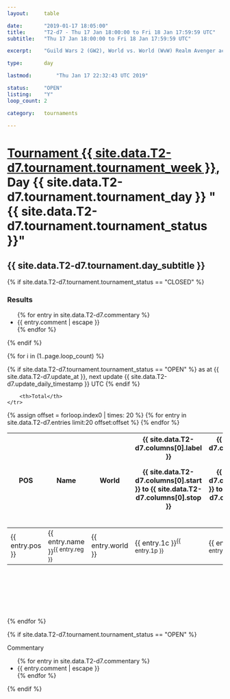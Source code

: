 ```yaml
---
layout: 	table

date: 		"2019-01-17 18:05:00"
title: 		"T2-d7 - Thu 17 Jan 18:00:00 to Fri 18 Jan 17:59:59 UTC"
subtitle: 	"Thu 17 Jan 18:00:00 to Fri 18 Jan 17:59:59 UTC"

excerpt:    "Guild Wars 2 (GW2), World vs. World (WvW) Realm Avenger achivement Tournament. \"Every Kill Counts\""

type:       day

lastmod: 		"Thu Jan 17 22:32:43 UTC 2019"

status:     "OPEN"
listing:    "Y"
loop_count: 2

category: 	tournaments

---
```

<div class="table_header">
    <h1><a href="{{ site.data.T2-d7.tournament.week_url }}">Tournament {{ site.data.T2-d7.tournament.tournament_week }}</a>, Day {{ site.data.T2-d7.tournament.tournament_day }} "{{ site.data.T2-d7.tournament.tournament_status }}"</h1>
    <h2>{{ site.data.T2-d7.tournament.day_subtitle }}</h2> 
</div>

{% if site.data.T2-d7.tournament.tournament_status == "CLOSED" %} 
<div class="commentary">
  <h3>Results</h3>
  <ul>
    {% for entry in site.data.T2-d7.commentary %}
    <li class="commentary_list">{{ entry.comment | escape }}</li>
    {% endfor %}
  </ul>
</div>
{% endif %}


{% for i in (1..page.loop_count) %}

{% if site.data.T2-d7.tournament.tournament_status == "OPEN" %} 
<span class="table_nextupdate">as at {{ site.data.T2-d7.update_at }}, next update {{ site.data.T2-d7.update_daily_timestamp }} UTC</span> 
{% endif %}

<table class="day_table">
  <colgroup>
    <col style="width:18px">
    <col style="width:55px">
    <col style="width:55px">
    <col style="width:12px">
    <col style="width:12px">
    <col style="width:12px">
    <col style="width:12px">
    <col style="width:12px">
    <col style="width:12px">
    <col style="width:12px">
    <col style="width:12px">
    <col style="width:12px">
    <col style="width:12px">
    <col style="width:12px">
    <col style="width:12px">
    <col style="width:12px">
    <col style="width:12px">
    <col style="width:12px">
    <col style="width:12px">
    <col style="width:12px">
    <col style="width:12px">
    <col style="width:12px">
    <col style="width:12px">
    <col style="width:12px">
    <col style="width:12px">
    <col style="width:12px">
    <col style="width:12px">
    <col style="width:18px">
  </colgroup>  
  <thead>
    <tr>
        <th>POS</th>
        <th class="AlignLeft">Name</th>
        <th class="AlignLeft">World</th>

<th><div class="label">{{ site.data.T2-d7.columns[0].label }}<p class="onhover">{{ site.data.T2-d7.columns[0].start }} to {{ site.data.T2-d7.columns[0].stop }}</p></div>​</th>
<th><div class="label">{{ site.data.T2-d7.columns[1].label }}<p class="onhover">{{ site.data.T2-d7.columns[1].start }} to {{ site.data.T2-d7.columns[1].stop }}</p></div>​</th>
<th><div class="label">{{ site.data.T2-d7.columns[2].label }}<p class="onhover">{{ site.data.T2-d7.columns[2].start }} to {{ site.data.T2-d7.columns[2].stop }}</p></div>​</th>
<th><div class="label">{{ site.data.T2-d7.columns[3].label }}<p class="onhover">{{ site.data.T2-d7.columns[3].start }} to {{ site.data.T2-d7.columns[3].stop }}</p></div>​</th>
<th><div class="label">{{ site.data.T2-d7.columns[4].label }}<p class="onhover">{{ site.data.T2-d7.columns[4].start }} to {{ site.data.T2-d7.columns[4].stop }}</p></div>​</th>
<th><div class="label">{{ site.data.T2-d7.columns[5].label }}<p class="onhover">{{ site.data.T2-d7.columns[5].start }} to {{ site.data.T2-d7.columns[5].stop }}</p></div>​</th>
<th><div class="label">{{ site.data.T2-d7.columns[6].label }}<p class="onhover">{{ site.data.T2-d7.columns[6].start }} to {{ site.data.T2-d7.columns[6].stop }}</p></div>​</th>
<th><div class="label">{{ site.data.T2-d7.columns[7].label }}<p class="onhover">{{ site.data.T2-d7.columns[7].start }} to {{ site.data.T2-d7.columns[7].stop }}</p></div>​</th>
<th><div class="label">{{ site.data.T2-d7.columns[8].label }}<p class="onhover">{{ site.data.T2-d7.columns[8].start }} to {{ site.data.T2-d7.columns[8].stop }}</p></div>​</th>
<th><div class="label">{{ site.data.T2-d7.columns[9].label }}<p class="onhover">{{ site.data.T2-d7.columns[9].start }} to {{ site.data.T2-d7.columns[9].stop }}</p></div>​</th>
<th><div class="label">{{ site.data.T2-d7.columns[10].label }}<p class="onhover">{{ site.data.T2-d7.columns[10].start }} to {{ site.data.T2-d7.columns[10].stop }}</p></div>​</th>

<th><div class="label">{{ site.data.T2-d7.columns[11].label }}<p class="onhover">{{ site.data.T2-d7.columns[11].start }} to {{ site.data.T2-d7.columns[11].stop }}</p></div>​</th>
<th><div class="label">{{ site.data.T2-d7.columns[12].label }}<p class="onhover">{{ site.data.T2-d7.columns[12].start }} to {{ site.data.T2-d7.columns[12].stop }}</p></div>​</th>
<th><div class="label">{{ site.data.T2-d7.columns[13].label }}<p class="onhover">{{ site.data.T2-d7.columns[13].start }} to {{ site.data.T2-d7.columns[13].stop }}</p></div>​</th>
<th><div class="label">{{ site.data.T2-d7.columns[14].label }}<p class="onhover">{{ site.data.T2-d7.columns[14].start }} to {{ site.data.T2-d7.columns[14].stop }}</p></div>​</th>
<th><div class="label">{{ site.data.T2-d7.columns[15].label }}<p class="onhover">{{ site.data.T2-d7.columns[15].start }} to {{ site.data.T2-d7.columns[15].stop }}</p></div>​</th>
<th><div class="label">{{ site.data.T2-d7.columns[16].label }}<p class="onhover">{{ site.data.T2-d7.columns[16].start }} to {{ site.data.T2-d7.columns[16].stop }}</p></div>​</th>
<th><div class="label">{{ site.data.T2-d7.columns[17].label }}<p class="onhover">{{ site.data.T2-d7.columns[17].start }} to {{ site.data.T2-d7.columns[17].stop }}</p></div>​</th>
<th><div class="label">{{ site.data.T2-d7.columns[18].label }}<p class="onhover">{{ site.data.T2-d7.columns[18].start }} to {{ site.data.T2-d7.columns[18].stop }}</p></div>​</th>
<th><div class="label">{{ site.data.T2-d7.columns[19].label }}<p class="onhover">{{ site.data.T2-d7.columns[19].start }} to {{ site.data.T2-d7.columns[19].stop }}</p></div>​</th>
<th><div class="label">{{ site.data.T2-d7.columns[20].label }}<p class="onhover">{{ site.data.T2-d7.columns[20].start }} to {{ site.data.T2-d7.columns[20].stop }}</p></div>​</th>

<th><div class="label">{{ site.data.T2-d7.columns[21].label }}<p class="onhover">{{ site.data.T2-d7.columns[21].start }} to {{ site.data.T2-d7.columns[21].stop }}</p></div>​</th>
<th><div class="label">{{ site.data.T2-d7.columns[22].label }}<p class="onhover">{{ site.data.T2-d7.columns[22].start }} to {{ site.data.T2-d7.columns[22].stop }}</p></div>​</th>
<th><div class="label">{{ site.data.T2-d7.columns[23].label }}<p class="onhover">{{ site.data.T2-d7.columns[23].start }} to {{ site.data.T2-d7.columns[23].stop }}</p></div>​</th>

        <th>Total</th>
    </tr>
  </thead>
  {% assign offset = forloop.index0 | times: 20 %}
<tbody>
{% for entry in site.data.T2-d7.entries limit:20 offset:offset %}
  <tr>
    <td class="pl{{ entry.pos }}">{{ entry.pos }}</td>
    <td class="AlignLeft">{{ entry.name }}<sup>{{ entry.reg }}</sup></td>
    <td class="AlignLeft">{{ entry.world }}</td>
    <td class="pl{{ entry.1p }}">{{ entry.1c }}<sup>{{ entry.1p }}</sup></td>
    <td class="pl{{ entry.2p }}">{{ entry.2c }}<sup>{{ entry.2p }}</sup></td>
    <td class="pl{{ entry.3p }}">{{ entry.3c }}<sup>{{ entry.3p }}</sup></td>
    <td class="pl{{ entry.4p }}">{{ entry.4c }}<sup>{{ entry.4p }}</sup></td>
    <td class="pl{{ entry.5p }}">{{ entry.5c }}<sup>{{ entry.5p }}</sup></td>
    <td class="pl{{ entry.6p }}">{{ entry.6c }}<sup>{{ entry.6p }}</sup></td>
    <td class="pl{{ entry.7p }}">{{ entry.7c }}<sup>{{ entry.7p }}</sup></td>
    <td class="pl{{ entry.8p }}">{{ entry.8c }}<sup>{{ entry.8p }}</sup></td>
    <td class="pl{{ entry.9p }}">{{ entry.9c }}<sup>{{ entry.9p }}</sup></td>
    <td class="pl{{ entry.10p }}">{{ entry.10c }}<sup>{{ entry.10p }}</sup></td>
    <td class="pl{{ entry.11p }}">{{ entry.11c }}<sup>{{ entry.11p }}</sup></td>
    <td class="pl{{ entry.12p }}">{{ entry.12c }}<sup>{{ entry.12p }}</sup></td>
    <td class="pl{{ entry.13p }}">{{ entry.13c }}<sup>{{ entry.13p }}</sup></td>
    <td class="pl{{ entry.14p }}">{{ entry.14c }}<sup>{{ entry.14p }}</sup></td>
    <td class="pl{{ entry.15p }}">{{ entry.15c }}<sup>{{ entry.15p }}</sup></td>
    <td class="pl{{ entry.16p }}">{{ entry.16c }}<sup>{{ entry.16p }}</sup></td>
    <td class="pl{{ entry.17p }}">{{ entry.17c }}<sup>{{ entry.17p }}</sup></td>
    <td class="pl{{ entry.18p }}">{{ entry.18c }}<sup>{{ entry.18p }}</sup></td>
    <td class="pl{{ entry.19p }}">{{ entry.19c }}<sup>{{ entry.19p }}</sup></td>
    <td class="pl{{ entry.20p }}">{{ entry.20c }}<sup>{{ entry.20p }}</sup></td>
    <td class="pl{{ entry.21p }}">{{ entry.21c }}<sup>{{ entry.21p }}</sup></td>
    <td class="pl{{ entry.22p }}">{{ entry.22c }}<sup>{{ entry.22p }}</sup></td>
    <td class="pl{{ entry.23p }}">{{ entry.23c }}<sup>{{ entry.23p }}</sup></td>
    <td class="pl{{ entry.24p }}">{{ entry.24c }}<sup>{{ entry.24p }}</sup></td>
    <td>{{ entry.total }}</td>
  </tr>
{% endfor %}  
</tbody>
</table>
<div class="leaderboard">
  <script async src="//pagead2.googlesyndication.com/pagead/js/adsbygoogle.js"></script>
  <!-- 728x90 -->
  <ins class="adsbygoogle"
       style="display:inline-block;width:728px;height:90px"
       data-ad-client="ca-pub-3274917281288240"
       data-ad-slot="3870538733"></ins>
  <script>
  (adsbygoogle = window.adsbygoogle || []).push({});
  </script>    
</div>
<br />
{% endfor %}

{% if site.data.T2-d7.tournament.tournament_status == "OPEN" %} 
<div class="commentary">
  <span class="commentary_title">Commentary</span>
  <ul>
    {% for entry in site.data.T2-d7.commentary %}
    <li class="commentary_list">{{ entry.comment | escape }}</li>
    {% endfor %}
  </ul>
</div>
{% endif %}


